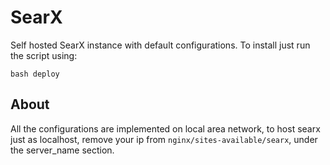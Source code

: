 # SearX
Self hosted SearX instance with default configurations.
To install just run the script using:

`bash deploy`

## About
All the configurations are implemented on local area network, to host searx just as localhost, remove your ip from `nginx/sites-available/searx`, under the server\_name section.

